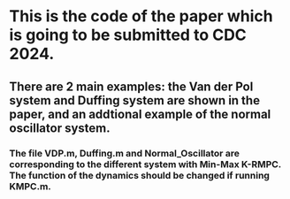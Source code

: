 # This is the code of the paper which is going to be submitted to CDC 2024.
## There are 2 main examples: the Van der Pol system and Duffing system are shown in the paper, and an addtional example of the normal oscillator system.
### The file VDP.m, Duffing.m and Normal_Oscillator are corresponding to the different system with Min-Max K-RMPC. The function of the dynamics should be changed if running KMPC.m.
